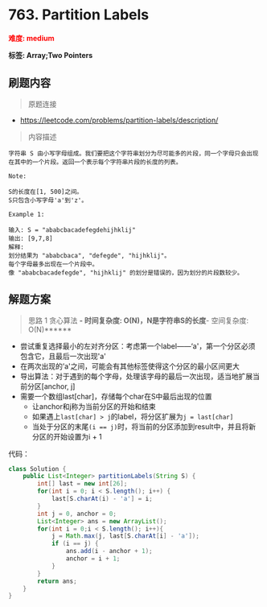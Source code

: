 # 763. Partition Labels

**<font color=red>难度: medium</font>**

**标签: Array;Two Pointers**

## 刷题内容

> 原题连接

* https://leetcode.com/problems/partition-labels/description/

> 内容描述

```
字符串 S 由小写字母组成。我们要把这个字符串划分为尽可能多的片段，同一个字母只会出现在其中的一个片段。返回一个表示每个字符串片段的长度的列表。

Note:

S的长度在[1, 500]之间。
S只包含小写字母'a'到'z'。

Example 1:

输入: S = "ababcbacadefegdehijhklij"
输出: [9,7,8]
解释:
划分结果为 "ababcbaca", "defegde", "hijhklij"。
每个字母最多出现在一个片段中。
像 "ababcbacadefegde", "hijhklij" 的划分是错误的，因为划分的片段数较少。
```

## 解题方案

> 思路 1 贪心算法
> ******- 时间复杂度: O(N)，N是字符串S的长度******- 空间复杂度: O(N)******

* 尝试重复选择最小的左对齐分区：考虑第一个label——‘a'，第一个分区必须包含它，且最后一次出现'a'
* 在两次出现的’a'之间，可能会有其他标签使得这个分区的最小区间更大
* 导出算法：对于遇到的每个字母，处理该字母的最后一次出现，适当地扩展当前分区[anchor, j]
* 需要一个数组last[char]，存储每个char在S中最后出现的位置
  - 让anchor和j称为当前分区的开始和结束
  - 如果遇上`last[char] > j`的label，将分区扩展为`j = last[char]`
  - 当处于分区的末尾`(i == j)`时，将当前的分区添加到result中，并且将新分区的开始设置为i + 1

代码：

```java
class Solution {
    public List<Integer> partitionLabels(String S) {
        int[] last = new int[26];
        for(int i = 0; i < S.length(); i++) {
            last[S.charAt(i) - 'a'] = i;
        }
        int j = 0, anchor = 0;
        List<Integer> ans = new ArrayList();
        for(int i = 0;i < S.length(); i++){
            j = Math.max(j, last[S.charAt[i] - 'a']);
            if (i == j) {
                ans.add(i - anchor + 1);
                anchor = i + 1;
            }
        }
        return ans;
    }
}
```